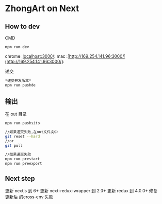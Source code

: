 # ZhongArt on Next

## How to dev

CMD

```bash
npm run dev
```
chrome :[localhost:3000/](http://localhost:3000/):
mac :[http://169.254.141.96:3000/](http://169.254.141.96:3000/):

递交
```bash
*递交开发版本*
npm run pushde
```



## 输出
在 out 目录
```bash
npm run pushsito

//如果递交失败,在out文件夹中
git reset --hard
//or
git pull

//如果递交失败
npm run prestart
npm run preexport
```



## Next step


更新 nextjs 到 6+
更新 next-redux-wrapper 到 2.0+
更新 redux 到 4.0.0+
修复 更新后 的cross-env 失败
